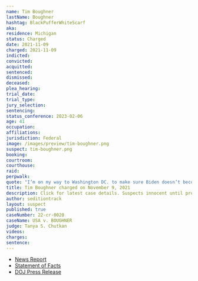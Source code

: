 ```yaml
---
name: Tim Boughner
lastName: Boughner
hashtag: BlackPufferWhiteScarf
aka:
residence: Michigan
status: Charged
date: 2021-11-09
charged: 2021-11-09
indicted:
convicted:
acquitted:
sentenced:
dismissed:
deceased:
plea_hearing:
trial_date:
trial_type:
jury_selection:
sentencing:
status_conference: 2023-02-06
age: 41
occupation:
affiliations:
jurisdiction: Federal
image: /images/preview/tim-boughner.png
suspect: tim-boughner.png
booking:
courtroom:
courthouse:
raid:
perpwalk:
quote: "I’m on my way to Washington DC. to make sure Biden doesn’t become president."
title: Tim Boughner charged on November 9, 2021
description: Click for latest case details. Suspects innocent until proven guilty.
author: seditiontrack
layout: suspect
published: true
caseNumber: 22-cr-0020
caseName: USA v. BOUGHNER
judge: Tanya S. Chutkan
videos:
charges:
sentence:
---
```

- [News Report](https://www.detroitnews.com/story/news/local/michigan/2021/12/08/tim-boughner-us-capitol-siege-michigan-man-charged-assaulting-police/6438758001/)
- [Statement of Facts](https://www.justice.gov/usao-dc/case-multi-defendant/file/1459236/download)
- [DOJ Press Release](https://www.justice.gov/usao-dc/pr/michigan-man-charged-assault-law-enforcement-during-jan-6-capitol-breach)

